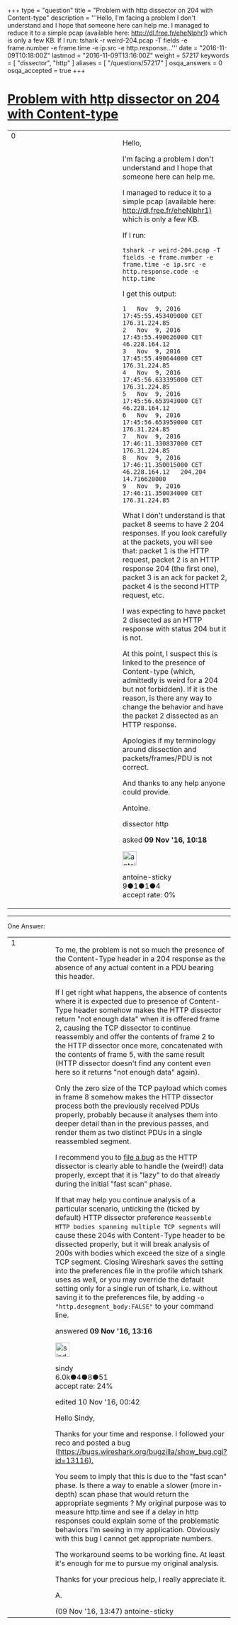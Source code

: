 +++
type = "question"
title = "Problem with http dissector on 204 with Content-type"
description = '''Hello, I&#x27;m facing a problem I don&#x27;t understand and I hope that someone here can help me. I managed to reduce it to a simple pcap (available here: http://dl.free.fr/eheNlphr1) which is only a few KB. If I run: tshark -r weird-204.pcap -T fields -e frame.number -e frame.time -e ip.src -e http.response...'''
date = "2016-11-09T10:18:00Z"
lastmod = "2016-11-09T13:16:00Z"
weight = 57217
keywords = [ "dissector", "http" ]
aliases = [ "/questions/57217" ]
osqa_answers = 0
osqa_accepted = true
+++

<div class="headNormal">

# [Problem with http dissector on 204 with Content-type](/questions/57217/problem-with-http-dissector-on-204-with-content-type)

</div>

<div id="main-body">

<div id="askform">

<table id="question-table" style="width:100%;"><colgroup><col style="width: 50%" /><col style="width: 50%" /></colgroup><tbody><tr class="odd"><td style="width: 30px; vertical-align: top"><div class="vote-buttons"><div id="post-57217-score" class="post-score" title="current number of votes">0</div><div id="favorite-count" class="favorite-count"></div></div></td><td><div id="item-right"><div class="question-body"><p>Hello,</p><p>I'm facing a problem I don't understand and I hope that someone here can help me.</p><p>I managed to reduce it to a simple pcap (available here: <a href="http://dl.free.fr/eheNlphr1)">http://dl.free.fr/eheNlphr1)</a> which is only a few KB.</p><p>If I run:</p><pre><code>tshark -r weird-204.pcap -T fields -e frame.number -e frame.time -e ip.src -e http.response.code -e http.time</code></pre><p>I get this output:</p><pre><code>1   Nov  9, 2016 17:45:55.453409000 CET 176.31.224.85       
2   Nov  9, 2016 17:45:55.490626000 CET 46.228.164.12       
3   Nov  9, 2016 17:45:55.490644000 CET 176.31.224.85       
4   Nov  9, 2016 17:45:56.633395000 CET 176.31.224.85       
5   Nov  9, 2016 17:45:56.653943000 CET 46.228.164.12       
6   Nov  9, 2016 17:45:56.653959000 CET 176.31.224.85       
7   Nov  9, 2016 17:46:11.330837000 CET 176.31.224.85       
8   Nov  9, 2016 17:46:11.350015000 CET 46.228.164.12   204,204 14.716620000
9   Nov  9, 2016 17:46:11.350034000 CET 176.31.224.85</code></pre><p>What I don't understand is that packet 8 seems to have 2 204 responses. If you look carefully at the packets, you will see that: packet 1 is the HTTP request, packet 2 is an HTTP response 204 (the first one), packet 3 is an ack for packet 2, packet 4 is the second HTTP request, etc.</p><p>I was expecting to have packet 2 dissected as an HTTP response with status 204 but it is not.</p><p>At this point, I suspect this is linked to the presence of Content-type (which, admittedly is weird for a 204 but not forbidden). If it is the reason, is there any way to change the behavior and have the packet 2 dissected as an HTTP response.</p><p>Apologies if my terminology around dissection and packets/frames/PDU is not correct.</p><p>And thanks to any help anyone could provide.</p><p>Antoine.</p></div><div id="question-tags" class="tags-container tags">dissector http</div><div id="question-controls" class="post-controls"></div><div class="post-update-info-container"><div class="post-update-info post-update-info-user"><p>asked <strong>09 Nov '16, 10:18</strong></p><img src="https://secure.gravatar.com/avatar/e903777d9a45d1a81d38719dbd2fcc8f?s=32&amp;d=identicon&amp;r=g" class="gravatar" width="32" height="32" alt="antoine-sticky&#39;s gravatar image" /><p>antoine-sticky<br />
<span class="score" title="9 reputation points">9</span><span title="1 badges"><span class="badge1">●</span><span class="badgecount">1</span></span><span title="1 badges"><span class="silver">●</span><span class="badgecount">1</span></span><span title="4 badges"><span class="bronze">●</span><span class="badgecount">4</span></span><br />
<span class="accept_rate" title="Rate of the user&#39;s accepted answers">accept rate:</span> <span title="antoine-sticky has no accepted answers">0%</span></p></div></div><div id="comments-container-57217" class="comments-container"></div><div id="comment-tools-57217" class="comment-tools"></div><div class="clear"></div><div id="comment-57217-form-container" class="comment-form-container"></div><div class="clear"></div></div></td></tr></tbody></table>

------------------------------------------------------------------------

<div class="tabBar">

<span id="sort-top"></span>

<div class="headQuestions">

One Answer:

</div>

</div>

<span id="57223"></span>

<div id="answer-container-57223" class="answer accepted-answer">

<table style="width:100%;"><colgroup><col style="width: 50%" /><col style="width: 50%" /></colgroup><tbody><tr class="odd"><td style="width: 30px; vertical-align: top"><div class="vote-buttons"><div id="post-57223-score" class="post-score" title="current number of votes">1</div></div></td><td><div class="item-right"><div class="answer-body"><p>To me, the problem is not so much the presence of the Content-Type header in a 204 response as the absence of any actual content in a PDU bearing this header.</p><p>If I get right what happens, the absence of contents where it is expected due to presence of Content-Type header somehow makes the HTTP dissector return "not enough data" when it is offered frame 2, causing the TCP dissector to continue reassembly and offer the contents of frame 2 to the HTTP dissector once more, concatenated with the contents of frame 5, with the same result (HTTP dissector doesn't find any content even here so it returns "not enough data" again).</p><p>Only the zero size of the TCP payload which comes in frame 8 somehow makes the HTTP dissector process both the previously received PDUs properly, probably because it analyses them into deeper detail than in the previous passes, and render them as two distinct PDUs in a single reassembled segment.</p><p>I recommend you to <a href="https://bugs.wireshark.org/bugzilla/enter_bug.cgi">file a bug</a> as the HTTP dissector is clearly able to handle the (weird!) data properly, except that it is "lazy" to do that already during the initial "fast scan" phase.</p><p>If that may help you continue analysis of a particular scenario, unticking the (ticked by default) HTTP dissector preference <code>Reassemble HTTP bodies spanning multiple TCP segments</code> will cause these 204s with Content-Type header to be dissected properly, but it will break analysis of 200s with bodies which exceed the size of a single TCP segment. Closing Wireshark saves the setting into the preferences file in the profile which tshark uses as well, or you may override the default setting only for a single run of tshark, i.e. without saving it to the preferences file, by adding <code>-o "http.desegment_body:FALSE"</code> to your command line.</p></div><div class="answer-controls post-controls"></div><div class="post-update-info-container"><div class="post-update-info post-update-info-user"><p>answered <strong>09 Nov '16, 13:16</strong></p><img src="https://secure.gravatar.com/avatar/00fc6e2633725bd871ff636f0175eabc?s=32&amp;d=identicon&amp;r=g" class="gravatar" width="32" height="32" alt="sindy&#39;s gravatar image" /><p>sindy<br />
<span class="score" title="6049 reputation points"><span>6.0k</span></span><span title="4 badges"><span class="badge1">●</span><span class="badgecount">4</span></span><span title="8 badges"><span class="silver">●</span><span class="badgecount">8</span></span><span title="51 badges"><span class="bronze">●</span><span class="badgecount">51</span></span><br />
<span class="accept_rate" title="Rate of the user&#39;s accepted answers">accept rate:</span> <span title="sindy has 110 accepted answers">24%</span></p></div><div class="post-update-info post-update-info-edited"><p>edited 10 Nov '16, 00:42</p></div></div><div id="comments-container-57223" class="comments-container"><span id="57226"></span><div id="comment-57226" class="comment"><div id="post-57226-score" class="comment-score"></div><div class="comment-text"><p>Hello Sindy,</p><p>Thanks for your time and response. I followed your reco and posted a bug (<a href="https://bugs.wireshark.org/bugzilla/show_bug.cgi?id=13116).">https://bugs.wireshark.org/bugzilla/show_bug.cgi?id=13116).</a></p><p>You seem to imply that this is due to the "fast scan" phase. Is there a way to enable a slower (more in-depth) scan phase that would return the appropriate segments ? My original purpose was to measure http.time and see if a delay in http responses could explain some of the problematic behaviors I'm seeing in my application. Obviously with this bug I cannot get appropriate numbers.</p><p>The workaround seems to be working fine. At least it's enough for me to pursue my original analysis.</p><p>Thanks for your precious help, I really appreciate it.</p><p>A.</p></div><div id="comment-57226-info" class="comment-info"><span class="comment-age">(09 Nov '16, 13:47)</span> antoine-sticky</div></div></div><div id="comment-tools-57223" class="comment-tools"></div><div class="clear"></div><div id="comment-57223-form-container" class="comment-form-container"></div><div class="clear"></div></div></td></tr></tbody></table>

</div>

<div class="paginator-container-left">

</div>

</div>

</div>

